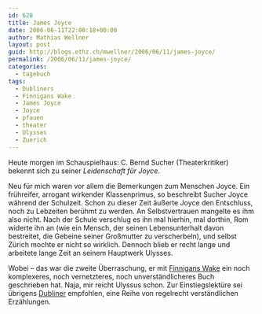 ```yaml
---
id: 620
title: James Joyce
date: 2006-06-11T22:00:18+00:00
author: Mathias Wellner
layout: post
guid: http://blogs.ethz.ch/mwellner/2006/06/11/james-joyce/
permalink: /2006/06/11/james-joyce/
categories:
  - tagebuch
tags:
  - Dubliners
  - Finnigans Wake
  - James Joyce
  - Joyce
  - pfauen
  - theater
  - Ulysses
  - Zuerich
---
```

Heute morgen im Schauspielhaus: C. Bernd Sucher (Theaterkritiker) bekennt sich zu seiner _Leidenschaft für Joyce_.

Neu für mich waren vor allem die Bemerkungen zum Menschen Joyce. Ein frühreifer, arrogant wirkender Klassenprimus, so beschreibt Sucher Joyce während der Schulzeit. Schon zu dieser Zeit äußerte Joyce den Entschluss, noch zu Lebzeiten berühmt zu werden. An Selbstvertrauen mangelte es ihm also nicht. Nach der Schule verschlug es ihn mal hierhin, mal dorthin, Rom widerte ihn an (wie ein Mensch, der seinen Lebensunterhalt davon bestreitet, die Gebeine seiner Großmutter zu verscherbeln), und selbst Zürich mochte er nicht so wirklich. Dennoch blieb er recht lange und arbeitete lange Zeit an seinem Hauptwerk Ulysses.

Wobei &#8211; das war die zweite Überraschung, er mit [Finnigans Wake](https://de.wikipedia.org/wiki/Finnegans_Wake) ein noch komplexeres, noch vernetzteres, noch unverständlicheres Buch geschrieben hat. Naja, mir reicht Ulyssus schon. Zur Einstiegslektüre sei übrigens [Dubliner](https://de.wikipedia.org/wiki/Dubliner_%28James_Joyce%29) empfohlen, eine Reihe von regelrecht verständlichen Erzählungen.